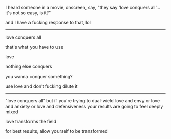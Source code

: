 I heard someone in a movie, onscreen, say, "they say 'love conquers all'... it's not so easy, is it?"

and I have a fucking response to that, lol

---

love conquers all

that's what you have to use

love

nothing else conquers

you wanna conquer something?

use love and don't fucking dilute it

---

"love conquers all" but if you're trying to dual-wield love and envy or love and anxiety or love and defensiveness your results are going to feel deeply mixed

love transforms the field

for best results, allow yourself to be transformed
